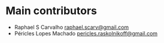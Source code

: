 
Main contributors
=================

* Raphael S Carvalho <raphael.scarv@gmail.com>
* Péricles Lopes Machado <pericles.raskolnikoff@gmail.com>